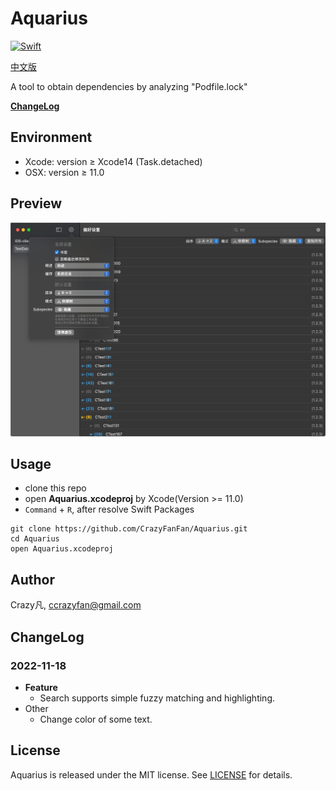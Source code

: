 # Aquarius

[![Swift](https://github.com/CrazyFanFan/Aquarius/actions/workflows/xcodebuild.yml/badge.svg?branch=main)](https://github.com/CrazyFanFan/Aquarius/actions/workflows/xcodebuild.yml)

[中文版](https://github.com/CrazyFanFan/Aquarius/blob/master/README_CN.md)

A tool to obtain dependencies by analyzing "Podfile.lock"

**[ChangeLog](./ChangeLog/change_log.md)**

## Environment

- Xcode: version ≥ Xcode14 (Task.detached)
- OSX: version ≥ 11.0

## Preview
![Image](./Screenshots/s_1.jpg)

## Usage
- clone this repo
- open **Aquarius.xcodeproj** by Xcode(Version >= 11.0)
- `Command` + `R`, after resolve  Swift Packages

```shell
git clone https://github.com/CrazyFanFan/Aquarius.git
cd Aquarius
open Aquarius.xcodeproj
```

## Author
Crazy凡, [ccrazyfan@gmail.com](mailto:ccrazyfan@gmail.com)


## ChangeLog

### 2022-11-18

- **Feature**
    - Search supports simple fuzzy matching and highlighting.
- Other
    - Change color of some text.


## License
Aquarius is released under the MIT license. See [LICENSE](https://github.com/CrazyFanFan/Aquarius/blob/master/LICENSE) for details.
